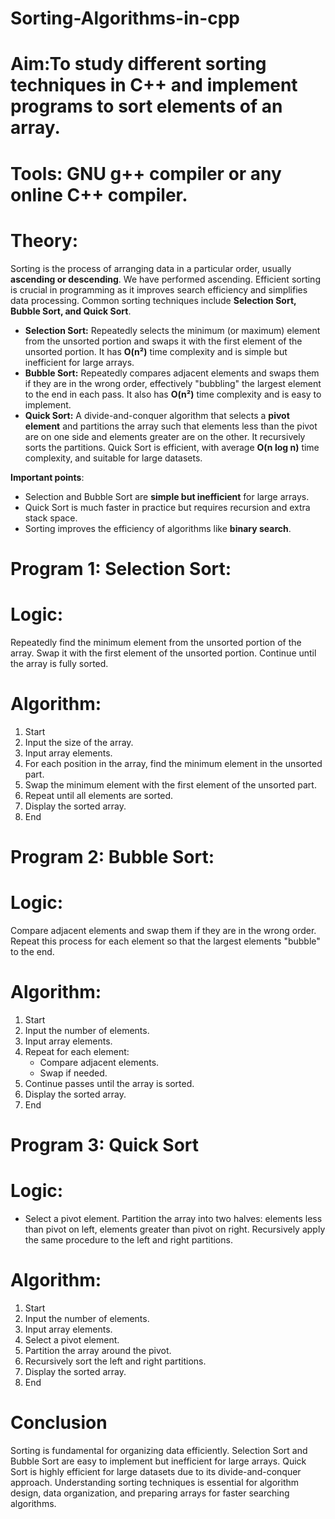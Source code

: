 # Sorting-Algorithms-in-cpp

# Aim:To study different sorting techniques in C++ and implement programs to sort elements of an array.  
# Tools: GNU g++ compiler or any online C++ compiler.  

# Theory:  
Sorting is the process of arranging data in a particular order, usually **ascending or descending**. We have performed ascending. Efficient sorting is crucial in programming as it improves search efficiency and simplifies data processing. Common sorting techniques include **Selection Sort, Bubble Sort, and Quick Sort**.  
- **Selection Sort:** Repeatedly selects the minimum (or maximum) element from the unsorted portion and swaps it with the first element of the unsorted portion. It has **O(n²)** time complexity and is simple but inefficient for large arrays.  
- **Bubble Sort:** Repeatedly compares adjacent elements and swaps them if they are in the wrong order, effectively "bubbling" the largest element to the end in each pass. It also has **O(n²)** time complexity and is easy to implement.  
- **Quick Sort:** A divide-and-conquer algorithm that selects a **pivot element** and partitions the array such that elements less than the pivot are on one side and elements greater are on the other. It recursively sorts the partitions. Quick Sort is efficient, with average **O(n log n)** time complexity, and suitable for large datasets.

**Important points**:  
- Selection and Bubble Sort are **simple but inefficient** for large arrays.  
- Quick Sort is much faster in practice but requires recursion and extra stack space.  
- Sorting improves the efficiency of algorithms like **binary search**.  


# Program 1: Selection Sort:

# Logic:  
Repeatedly find the minimum element from the unsorted portion of the array. Swap it with the first element of the unsorted portion. Continue until the array is fully sorted.  

# Algorithm:  
1. Start  
2. Input the size of the array.  
3. Input array elements.  
4. For each position in the array, find the minimum element in the unsorted part.  
5. Swap the minimum element with the first element of the unsorted part.  
6. Repeat until all elements are sorted.  
7. Display the sorted array.  
8. End  


# Program 2: Bubble Sort:

# Logic:  
Compare adjacent elements and swap them if they are in the wrong order. Repeat this process for each element so that the largest elements "bubble" to the end.  

# Algorithm:  
1. Start  
2. Input the number of elements.  
3. Input array elements.  
4. Repeat for each element:  
   - Compare adjacent elements.  
   - Swap if needed.  
5. Continue passes until the array is sorted.  
6. Display the sorted array.  
7. End  


# Program 3: Quick Sort  

# Logic:
- Select a pivot element. Partition the array into two halves: elements less than pivot on left, elements greater than pivot on right. Recursively apply the same procedure to the left and right partitions.  

# Algorithm:  
1. Start  
2. Input the number of elements.  
3. Input array elements.  
4. Select a pivot element.  
5. Partition the array around the pivot.  
6. Recursively sort the left and right partitions.  
7. Display the sorted array.  
8. End  



# **Conclusion**  
Sorting is fundamental for organizing data efficiently. Selection Sort and Bubble Sort are easy to implement but inefficient for large arrays. Quick Sort is highly efficient for large datasets due to its divide-and-conquer approach. Understanding sorting techniques is essential for algorithm design, data organization, and preparing arrays for faster searching algorithms.
